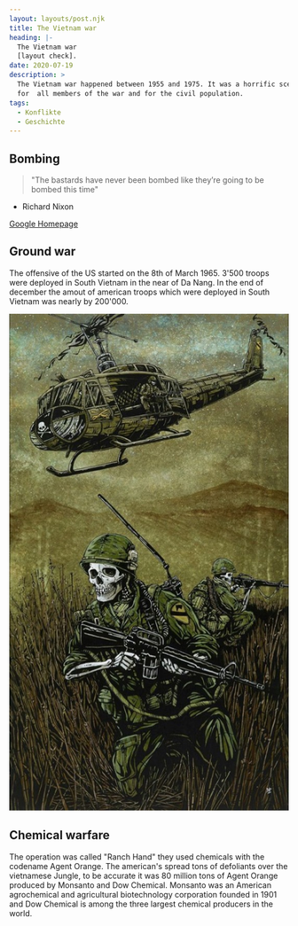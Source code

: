 ```yaml
---
layout: layouts/post.njk
title: The Vietnam war
heading: |-
  The Vietnam war 
  [layout check].
date: 2020-07-19
description: >
  The Vietnam war happened between 1955 and 1975. It was a horrific scenario
  for  all members of the war and for the civil population.
tags:
  - Konflikte
  - Geschichte
---
```


## Bombing

> "The bastards have never been bombed like they’re going to be bombed this time"

- Richard Nixon

[Google Homepage](https://www.google.com)

## Ground war

The offensive of the US started on the 8th of March 1965.
3'500 troops were deployed in South Vietnam in the near of Da Nang.
In the end of december the amout of american troops which were deployed in South Vietnam was nearly by 200'000.

![dfgfg](/img/1570290412_71718475_3100852099929071_1513491160226594816_n.jpg)

## Chemical warfare

The operation was called "Ranch Hand" they used chemicals with the codename Agent Orange.
The american's spread tons of defoliants over the vietnamese Jungle, to be accurate it was 80 million tons of Agent Orange produced by Monsanto and Dow Chemical. Monsanto was an American agrochemical and agricultural biotechnology corporation founded in 1901 and Dow Chemical is among the three largest chemical producers in the world.

